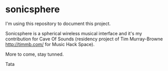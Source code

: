 sonicsphere
===========

I'm using this repository to document this project. 

Sonicsphere is a spherical wireless musical interface and it's my contribution for Cave Of Sounds (residency project of Tim Murray-Browne http://timmb.com/ for Music Hack Space).

More to come, stay tunned.

Tata
